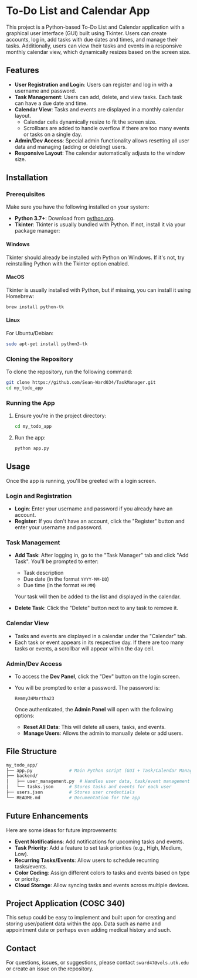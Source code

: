 
# To-Do List and Calendar App

This project is a Python-based To-Do List and Calendar application with a graphical user interface (GUI) built using Tkinter. Users can create accounts, log in, add tasks with due dates and times, and manage their tasks. Additionally, users can view their tasks and events in a responsive monthly calendar view, which dynamically resizes based on the screen size.

## Features

- **User Registration and Login**: Users can register and log in with a username and password.
- **Task Management**: Users can add, delete, and view tasks. Each task can have a due date and time.
- **Calendar View**: Tasks and events are displayed in a monthly calendar layout.
  - Calendar cells dynamically resize to fit the screen size.
  - Scrollbars are added to handle overflow if there are too many events or tasks on a single day.
- **Admin/Dev Access**: Special admin functionality allows resetting all user data and managing (adding or deleting) users.
- **Responsive Layout**: The calendar automatically adjusts to the window size.

## Installation

### Prerequisites

Make sure you have the following installed on your system:
- **Python 3.7+**: Download from [python.org](https://www.python.org/downloads/).
- **Tkinter**: Tkinter is usually bundled with Python. If not, install it via your package manager:

#### Windows

Tkinter should already be installed with Python on Windows. If it's not, try reinstalling Python with the Tkinter option enabled.

#### MacOS

Tkinter is usually installed with Python, but if missing, you can install it using Homebrew:

```bash
brew install python-tk
```

#### Linux

For Ubuntu/Debian:

```bash
sudo apt-get install python3-tk
```

### Cloning the Repository

To clone the repository, run the following command:

```bash
git clone https://github.com/Sean-Ward034/TaskManager.git
cd my_todo_app
```

### Running the App

1. Ensure you're in the project directory:
   ```bash
   cd my_todo_app
   ```

2. Run the app:
   ```bash
   python app.py
   ```

## Usage

Once the app is running, you'll be greeted with a login screen.

### Login and Registration

- **Login**: Enter your username and password if you already have an account.
- **Register**: If you don't have an account, click the "Register" button and enter your username and password.

### Task Management

- **Add Task**: After logging in, go to the "Task Manager" tab and click "Add Task". You'll be prompted to enter:
  - Task description
  - Due date (in the format `YYYY-MM-DD`)
  - Due time (in the format `HH:MM`)
  
  Your task will then be added to the list and displayed in the calendar.

- **Delete Task**: Click the "Delete" button next to any task to remove it.

### Calendar View

- Tasks and events are displayed in a calendar under the "Calendar" tab.
- Each task or event appears in its respective day. If there are too many tasks or events, a scrollbar will appear within the day cell.

### Admin/Dev Access

- To access the **Dev Panel**, click the "Dev" button on the login screen.
- You will be prompted to enter a password. The password is:

  ```
  Remmy34Martha23
  ```

  Once authenticated, the **Admin Panel** will open with the following options:
  
  - **Reset All Data**: This will delete all users, tasks, and events.
  - **Manage Users**: Allows the admin to manually delete or add users.

## File Structure

```bash
my_todo_app/
├── app.py              # Main Python script (GUI + Task/Calendar Management)
├── backend/
│   ├── user_management.py  # Handles user data, task/event management
│   └── tasks.json      # Stores tasks and events for each user
├── users.json          # Stores user credentials
└── README.md           # Documentation for the app
```

## Future Enhancements

Here are some ideas for future improvements:
- **Event Notifications**: Add notifications for upcoming tasks and events.
- **Task Priority**: Add a feature to set task priorities (e.g., High, Medium, Low).
- **Recurring Tasks/Events**: Allow users to schedule recurring tasks/events.
- **Color Coding**: Assign different colors to tasks and events based on type or priority.
- **Cloud Storage**: Allow syncing tasks and events across multiple devices.

## Project Application (COSC 340)

This setup could be easy to implement and built upon for creating and storing user/patient data within the app. Data such as name and appointment date or perhaps even adding medical history and such.

## Contact

For questions, issues, or suggestions, please contact `sward47@vols.utk.edu` or create an issue on the repository.
